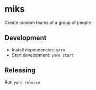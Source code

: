 # miks

Create random teams of a group of people

## Development

- Install dependencies: `yarn`
- Start development: `yarn start`

## Releasing

Run `yarn release`

